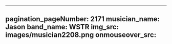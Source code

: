 ------
pagination_pageNumber: 2171
musician_name: Jason
band_name: WSTR
img_src: images/musician2208.png
onmouseover_src: 
------